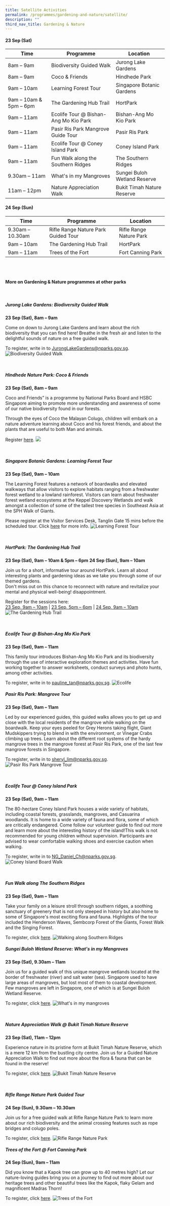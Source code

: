 ```yaml
---
title: Satellite Activities
permalink: /programmes/gardening-and-nature/satellite/
description: ""
third_nav_title: Gardening & Nature
---
```

#### 23 Sep (Sat) <br>

| Time | Programme | Location |
| -------- | -------- | -------- |
| 8am – 9am | Biodiversity Guided Walk | Jurong Lake Gardens |
| 8am – 9am | Coco &amp; Friends | Hindhede Park |
| 9am – 10am | Learning Forest Tour | Singapore Botanic Gardens |
| 9am – 10am &amp; 5pm – 6pm| The Gardening Hub Trail | HortPark |
| 9am – 11am | Ecolife Tour @ Bishan-Ang Mo Kio Park | Bishan-Ang Mo Kio Park |
| 9am – 11am | Pasir Ris Park Mangrove Guide Tour | Pasir Ris Park|
| 9am – 11am | Ecolife Tour @ Coney Island Park | Coney Island Park |
|9am – 11am | Fun Walk along the Southern Ridges | The Southern Ridges |
| 9.30am – 11am | What's in my Mangroves | Sungei Buloh Wetland Reserve |
| 11am – 12pm | Nature Appreciation Walk | Bukit Timah Nature Reserve |




#### 24 Sep (Sun)


| Time | Programme | Location |
| -------- | -------- | -------- |
| 9.30am – 10.30am | Rifle Range Nature Park Guided Tour | Rifle Range Nature Park |
| 9am – 10am | The Gardening Hub Trail | HortPark |
| 9am – 11am | Trees of the Fort| Fort Canning Park |

<br>
<br>

#### More on Gardening &amp; Nature programmes at other parks

<br>

##### **Jurong Lake Gardens: Biodiversity Guided Walk**
**23 Sep (Sat), 8am – 9am**

Come on down to Jurong Lake Gardens and learn about the rich biodiversity that you can find here! Breathe in the fresh air and listen to the delightful sounds of nature on a free guided walk. <br>

To register, write in to
[JurongLakeGardens@nparks.gov.sg](JurongLakeGardens@nparks.gov.sg).
![Biodiversity Guided Walk](/images/biodiversity%20guided%20walk.jpeg)

<br>

##### **Hindhede Nature Park: Coco &amp; Friends**<br> 
**23 Sep (Sat), 8am – 9am**

Coco and Friends” is a programme by National Parks Board and HSBC Singapore aiming to promote more understanding and awareness of some of our native biodiversity found in our forests. <br> 

Through the eyes of Coco the Malayan Colugo, children will embark on a nature adventure learning about Coco and his forest friends, and about the plants that are useful to both Man and animals.<br> 
	
Register [here](https://www.nparks.gov.sg/activities/events-and-workshops/2023/9/cn_coco-and-friends-23-sept-2023).
![](/images/coco%20&amp;%20friends.png)

<br>


##### **Singapore Botanic Gardens: Learning Forest Tour**<br>
**23 Sep (Sat), 9am – 10am**

The Learning Forest features a network of boardwalks and elevated walkways that allow visitors to explore habitats ranging from a freshwater forest wetland to a lowland rainforest. Visitors can learn about freshwater forest wetland ecosystems at the Keppel Discovery Wetlands and walk amongst a collection of some of the tallest tree species in Southeast Asia at the SPH Walk of Giants. <br> 

Please register at the Visitor Services Desk, Tanglin Gate 15 mins before the scheduled tour. Click [here](https://www.nparks.gov.sg/activities/events-and-workshops/2023/9/learning-forest-tour-4th-sat) for more info.
![Learning Forest Tour](/images/learning%20forest%20tour%2002.jpeg)

<br>

##### **HortPark: The Gardening Hub Trail**<br>
**23 Sep (Sat), 9am – 10am &amp; 5pm – 6pm**
**24 Sep (Sun), 9am – 10am**

Join us for a short, informative tour around HortPark. Learn all about interesting plants and gardening ideas as we take you through some of our themed gardens. <br> Don't miss out on this chance to reconnect with nature and revitalize your mental and physical well-being! disappointment. 

Register for the sessions here: <br>
[23 Sep, 9am – 10am](https://www.nparks.gov.sg/activities/events-and-workshops/2023/9/parkfest-hortpark-tour,-23-sep-2023-9am) | [23 Sep, 5pm – 6pm](https://www.nparks.gov.sg/activities/events-and-workshops/2023/9/parkfest-hortpark-tour,-23-sep-2023-5pm) | [24 Sep, 9am – 10am](https://www.nparks.gov.sg/activities/events-and-workshops/2023/9/parkfest-hortpark-tour,-24-sep-2023-9am)
![The Gardening Hub Trail](/images/the%20gardening%20hub%20trail.png)

<br>

##### **Ecolife Tour @ Bishan-Ang Mo Kio Park**
**23 Sep (Sat), 9am – 11am**

This family tour introduces Bishan-Ang Mo Kio Park and its biodiversity through the use of interactive exploration themes and activities. Have fun working together to answer worksheets, conduct surveys and photo hunts, among other activities. 

To register, write in to [pauline_tan@nparks.gov.sg](pauline_tan@nparks.gov.sg). 
![Ecolife](/images/ecolife%202.jpg)


##### **Pasir Ris Park: Mangrove Tour**<br>
**23 Sep (Sat), 9am – 11am**

Led by our experienced guides, this guided walks allows you to get up and close with the local residents of the mangrove while walking on the boardwalk. Keep your eyes peeled for Grey Herons taking flight, Giant Mudskippers trying to blend in with the environment, or Vinegar Crabs climbing up trees. Learn about the different root systems of the hardy mangrove trees in the mangrove forest at Pasir Ris Park, one of the last few mangrove forests in Singapore. 

To register, write in to
[sheryl_lim@nparks.gov.sg](sheryl_lim@nparks.gov.sg).
![Pasir Ris Park Mangrove Tour](/images/prp%20mangrove%20guided%20walk.jpeg)

<br>

##### **Ecolife Tour @ Coney Island Park**

**23 Sep (Sat), 9am – 11am**

The 80-hectare Coney Island Park houses a wide variety of habitats, including coastal forests, grasslands, mangroves, and Casuarina woodlands. It is home to a wide variety of fauna and flora, some of which are critically endangered. Come follow our volunteer guide to find out more and learn more about the interesting history of the island!This walk is not recommended for young children without supervision. Participants are advised to wear comfortable walking shoes and exercise caution when walking. 

To register, write in to [NG_Daniel_Ch@nparks.gov.sg](NG_Daniel_Ch@nparks.gov.sg).
![Coney Island Board Walk](/images/board%20walk%20at%20coney%20island%20park_creditnparks_480x320.jpeg)

<br>

##### **Fun Walk along The Southern Ridges**<br>
**23 Sep (Sat), 9am – 11am**

Take your family on a leisure stroll through southern ridges, a soothing sanctuary of greenery that is not only steeped in history but also home to some of Singapore's most exciting flora and fauna. Highlights of the tour included the Henderson Waves, Sembcorp Forest of the Giants, Forest Walk and the Singing Forest. 

To register, click [here](https://www.nparks.gov.sg/activities/events-and-workshops/2023/9/fun-walk-along-southern-ridges-23-september-2023). 
![Walking along Southern Ridges](/images/bird%20watching%20along%20the%20southern%20ridges%20cropped.jpg)


##### **Sungei Buloh Wetland Reserve: What's in my Mangroves**<br>
**23 Sep (Sat), 9.30am – 11am**

Join us for a guided walk of this unique mangrove wetlands located at the border of freshwater (river) and salt water (sea). Singapore used to have large areas of mangroves, but lost most of them to coastal development. Few mangroves are left in Singapore, one of which is at Sungei Buloh Wetland Reserve. 

To register, click [here](https://www.nparks.gov.sg/activities/events-and-workshops/2023/9/23-sep-whats-in-my-mangrove).
![What's in my mangroves](/images/sbwr%20what's%20in%20my%20mangrove.jpeg)

<br>

##### **Nature Appreciation Walk @ Bukit Timah Nature Reserve**
**23 Sep (Sat), 11am – 12pm**

Experience nature in its pristine form at Bukit Timah Nature Reserve, which is a mere 12 km from the bustling city centre. Join us for a Guided Nature Appreciation Walk to find out more about the flora &amp; fauna that can be found in the reserve! 

To register, click [here](https://www.nparks.gov.sg/activities/events-and-workshops/2023/9/cn_nature-appreciation-walk-at-bukit-timah-nature-reserve-23-sept-2023).
![Bukit Timah Nature Reserve](/images/btnr%20nature%20appreciation%20walk.jpeg)

<br>

##### **Rifle Range Nature Park Guided Tour**
**24 Sep (Sun), 9.30am – 10.30am**

Join us for a free guided walk at Rifle Range Nature Park to learn more about our rich biodiversity and the animal crossing features such as rope bridges and colugo poles. 

To register, click [here](https://www.nparks.gov.sg/activities/events-and-workshops/2023/9/cn-rifle-range-nature-park-guided-tour_24-sept-2023).
![Rifle Range Nature Park](/images/rrnp%20nature%20appreciation%20walk_2.jpeg)


##### **Trees of the Fort @ Fort Canning Park**
**24 Sep (Sun), 9am – 11am**

Did you know that a Kapok tree can grow up to 40 metres high? Let our nature-loving guides bring you on a journey to find out more about our heritage trees and other beautiful trees like the Kapok, flaky Gelam and magnificent Madras Thorn! 

To register, click [here](https://form.gov.sg/64e6fb01bab63100113af58a).
![Trees of the Fort](/images/trees%20of%20the%20fort.jpeg)

<br>

<br>

<br>
<br>